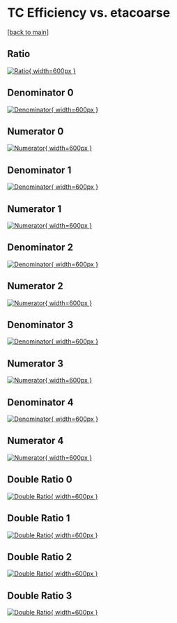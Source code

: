 # TC Efficiency vs. etacoarse

[[back to main](./)]



## Ratio

[![Ratio](../mtv/var/TC_loweta_13_0_eff_etacoarse.png){ width=600px }](../mtv/var/TC_loweta_13_0_eff_etacoarse.pdf)

## Denominator 0

[![Denominator](../mtv/den/TC_loweta_13_0_eff_etacoarse_den0.png){ width=600px }](../mtv/den/TC_loweta_13_0_eff_etacoarse_den0.pdf)

## Numerator 0

[![Numerator](../mtv/num/TC_loweta_13_0_eff_etacoarse_num0.png){ width=600px }](../mtv/num/TC_loweta_13_0_eff_etacoarse_num0.pdf)

## Denominator 1

[![Denominator](../mtv/den/TC_loweta_13_0_eff_etacoarse_den1.png){ width=600px }](../mtv/den/TC_loweta_13_0_eff_etacoarse_den1.pdf)

## Numerator 1

[![Numerator](../mtv/num/TC_loweta_13_0_eff_etacoarse_num1.png){ width=600px }](../mtv/num/TC_loweta_13_0_eff_etacoarse_num1.pdf)

## Denominator 2

[![Denominator](../mtv/den/TC_loweta_13_0_eff_etacoarse_den2.png){ width=600px }](../mtv/den/TC_loweta_13_0_eff_etacoarse_den2.pdf)

## Numerator 2

[![Numerator](../mtv/num/TC_loweta_13_0_eff_etacoarse_num2.png){ width=600px }](../mtv/num/TC_loweta_13_0_eff_etacoarse_num2.pdf)

## Denominator 3

[![Denominator](../mtv/den/TC_loweta_13_0_eff_etacoarse_den3.png){ width=600px }](../mtv/den/TC_loweta_13_0_eff_etacoarse_den3.pdf)

## Numerator 3

[![Numerator](../mtv/num/TC_loweta_13_0_eff_etacoarse_num3.png){ width=600px }](../mtv/num/TC_loweta_13_0_eff_etacoarse_num3.pdf)

## Denominator 4

[![Denominator](../mtv/den/TC_loweta_13_0_eff_etacoarse_den4.png){ width=600px }](../mtv/den/TC_loweta_13_0_eff_etacoarse_den4.pdf)

## Numerator 4

[![Numerator](../mtv/num/TC_loweta_13_0_eff_etacoarse_num4.png){ width=600px }](../mtv/num/TC_loweta_13_0_eff_etacoarse_num4.pdf)

## Double Ratio 0

[![Double Ratio](../mtv/ratio/TC_loweta_13_0_eff_etacoarse_ratio0.png){ width=600px }](../mtv/ratio/TC_loweta_13_0_eff_etacoarse_ratio0.pdf)

## Double Ratio 1

[![Double Ratio](../mtv/ratio/TC_loweta_13_0_eff_etacoarse_ratio1.png){ width=600px }](../mtv/ratio/TC_loweta_13_0_eff_etacoarse_ratio1.pdf)

## Double Ratio 2

[![Double Ratio](../mtv/ratio/TC_loweta_13_0_eff_etacoarse_ratio2.png){ width=600px }](../mtv/ratio/TC_loweta_13_0_eff_etacoarse_ratio2.pdf)

## Double Ratio 3

[![Double Ratio](../mtv/ratio/TC_loweta_13_0_eff_etacoarse_ratio3.png){ width=600px }](../mtv/ratio/TC_loweta_13_0_eff_etacoarse_ratio3.pdf)

